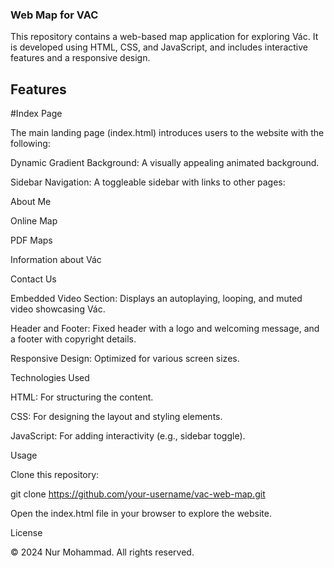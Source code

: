 ### Web Map for VAC

This repository contains a web-based map application for exploring Vác. It is developed using HTML, CSS, and JavaScript, and includes interactive features and a responsive design.

## Features

#Index Page

The main landing page (index.html) introduces users to the website with the following:

Dynamic Gradient Background: A visually appealing animated background.

Sidebar Navigation: A toggleable sidebar with links to other pages:

About Me

Online Map

PDF Maps

Information about Vác

Contact Us

Embedded Video Section: Displays an autoplaying, looping, and muted video showcasing Vác.

Header and Footer: Fixed header with a logo and welcoming message, and a footer with copyright details.

Responsive Design: Optimized for various screen sizes.

Technologies Used

HTML: For structuring the content.

CSS: For designing the layout and styling elements.

JavaScript: For adding interactivity (e.g., sidebar toggle).

Usage

Clone this repository:

git clone https://github.com/your-username/vac-web-map.git

Open the index.html file in your browser to explore the website.

License

© 2024 Nur Mohammad. All rights reserved.
